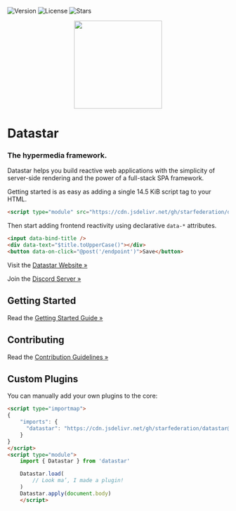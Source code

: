 ![Version](https://img.shields.io/github/package-json/v/starfederation/datastar?filename=library/package.json)
![License](https://img.shields.io/github/license/starfederation/datastar)
![Stars](https://img.shields.io/github/stars/starfederation/datastar?style=flat)

<p align="center"><img width="200" src="https://data-star.dev/static/images/rocket.webp"></p>

# Datastar

### The hypermedia framework.

Datastar helps you build reactive web applications with the simplicity of server-side rendering and the power of a full-stack SPA framework.

Getting started is as easy as adding a single 14.5 KiB script tag to your HTML.

```html
<script type="module" src="https://cdn.jsdelivr.net/gh/starfederation/datastar@v1.0.0-beta.3/bundles/datastar.js"></script>
```

Then start adding frontend reactivity using declarative <code>data-*</code> attributes.

```html
<input data-bind-title />
<div data-text="$title.toUpperCase()"></div>
<button data-on-click="@post('/endpoint')">Save</button>
```

Visit the [Datastar Website »](https://data-star.dev/)

Join the [Discord Server »](https://discord.com/channels/1296224603642925098/1296224603642925102)

## Getting Started

Read the [Getting Started Guide »](https://data-star.dev/guide/getting_started)

## Contributing

Read the [Contribution Guidelines »](https://github.com/starfederation/datastar/blob/develop/CONTRIBUTING.md)

## Custom Plugins

You can manually add your own plugins to the core:

```html
<script type="importmap">
{
    "imports": {
      "datastar": "https://cdn.jsdelivr.net/gh/starfederation/datastar@v1.0.0-beta.3/bundles/datastar.js"
    }
}
</script>
<script type="module">
    import { Datastar } from 'datastar'

    Datastar.load(
        // Look ma’, I made a plugin!
    )
    Datastar.apply(document.body)
    </script>
```